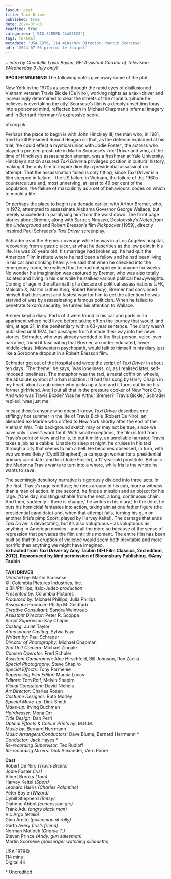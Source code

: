 ```yaml
---
layout: post
title: Taxi Driver
published: true
date: 2024-07-03
readtime: true
categories: ['BIG SCREEN CLASSICS']
tags: [Drama]
metadata: 'USA 1976, 114 mins<br> Director: Martin Scorsese'
pdf: '2024-07-03-pierrot-le-fou.pdf'
---
```


_+ intro by Chantelle Lavel Boyea, BFI Assistant Curator of Television (Wednesday 3 July only)_

**SPOILER WARNING** The following notes give away some of the plot.

New York in the 1970s as seen through the rabid eyes of disillusioned Vietnam veteran Travis Bickle (De Niro), working nights as a taxi-driver and increasingly determined to clear the streets of the moral turpitude he believes is overtaking the city. Scorsese’s film is a deeply unsettling foray into a poisoned mind, reflected both in Michael Chapman’s infernal imagery and in Bernard Herrmann’s expressive score.

bfi.org.uk

Perhaps the place to begin is with John Hinckley III, the man who, in 1981, tried to kill President Ronald Reagan so that, as the defence explained at his trial, ‘he could effect a mystical union with Jodie Foster’, the actress who played a preteen prostitute in Martin Scorsese’s _Taxi Driver_ and who, at the time of Hinckley’s assassination attempt, was a freshman at Yale University. Hinckley’s action assured _Taxi Driver_ a privileged position in cultural history, making it the only film to inspire directly a presidential assassination attempt. That the assassination failed is only fitting, since _Taxi Driver_ is a film steeped in failure – the US failure in Vietnam, the failure of the 1960s counterculture and, most unnerving, at least to 49 per cent of the population, the failure of masculinity as a set of behavioural codes on which to mould a life.

Or perhaps the place to begin is a decade earlier, with Arthur Bremer, who, in 1972, attempted to assassinate Alabama Governor George Wallace, but merely succeeded in paralysing him from the waist down. The front page stories about Bremer, along with Sartre’s _Nausea_, Dostoevsky’s _Notes from the Underground_ and Robert Bresson’s film _Pickpocket_ (1959), directly inspired Paul Schrader’s _Taxi Driver_ screenplay.

Schrader read the Bremer coverage while he was in a Los Angeles hospital, recovering from a gastric ulcer, at what he describes as the low point in his life. He was 26 years old, his marriage had broken up, he had quit the American Film Institute where he had been a fellow and he had been living in his car and drinking heavily. He said that when he checked into the emergency room, he realised that he had not spoken to anyone for weeks. No wonder his imagination was captured by Bremer, who was also totally isolated and living in his car while he stalked various political heavyweights. Coming of age in the aftermath of a decade of political assassinations (JFK, Malcolm X, Martin Luther King, Robert Kennedy), Bremer had convinced himself that the surest and fastest way for him to get the attention he was starved of was by assassinating a famous politician. When he failed to penetrate Nixon’s security, he turned his attention to Wallace.

Bremer kept a diary. Parts of it were found in his car and parts in an apartment where he’d lived before taking off on the journey that would land him, at age 21, in the penitentiary with a 63-year sentence. The diary wasn’t published until 1974, but passages from it made their way into the news stories. Schrader, who was already wedded to the first-person, voice-over narrative, found it fascinating that Bremer, an under-educated, lower middle-class, Midwestern psychopath, would talk to himself in his diary just like a Sorbonne dropout in a Robert Bresson film.

Schrader got out of the hospital and wrote the script of _Taxi Driver_ in about ten days. ‘The theme,’ he says, ‘was loneliness, or, as I realised later, self-imposed loneliness. The metaphor was the taxi, a metal coffin on wheels, the absolute symbol of urban isolation. I’d had this song by Harry Chapin in my head, about a cab driver who picks up a fare and it turns out to be his former girlfriend. And I put all that in the pressure cooker of New York City.’ And who was Travis Bickle? Was he Arthur Bremer? ‘Travis Bickle,’ Schrader replied, ‘was just me.’

In case there’s anyone who doesn’t know, _Taxi Driver_ describes one stiflingly hot summer in the life of Travis Bickle (Robert De Niro), an alienated ex-Marine who drifted to New York shortly after the end of the Vietnam War. This background sketch may or may not be true, since we have only Travis’s word for it. With small exceptions, the film is told from Travis’s point of view and he is, to put it mildly, an unreliable narrator. Travis takes a job as a cabbie. Unable to sleep at night, he cruises in his taxi through a city that seems to him a hell. He becomes obsessed, in turn, with two women: Betsy (Cybill Shepherd), a campaign worker for a presidential primary candidate, and Iris (Jodie Foster), a 12 year-old prostitute. Betsy is the Madonna Travis wants to turn into a whore, while Iris is the whore he wants to save.

The seemingly desultory narrative is rigorously divided into three acts. In the first, Travis’s rage is diffuse; he rides around in his cab, more a witness than a man of action. In the second, he finds a mission and an object for his rage. (‘One day, indistinguishable from the next, a long, continuous chain. And then, suddenly – there is change,’ he writes in his diary.) In the third, he puts his homicidal fantasies into action, taking aim at one father figure (the presidential candidate) and, when that attempt fails, turning his gun on another (Iris’s pimp Sport, played by Harvey Keitel). The carnage that ends _Taxi Driver_ is devastating, but it’s also voluptuous – as voluptuous as anything in American movies – and all the more so because of the sense of repression that pervades the film until this moment. The entire film has been built so that this eruption of violence would seem both inevitable and more horrific than anything we might have imagined.  
**Extracted from _Taxi Driver_ by Amy Taubin (BFI Film Classics, 2nd edition, 2012). Reproduced by kind permission of Bloomsbury Publishing. ©Amy Taubin**  
<br>
**TAXI DRIVER**  
_Directed by:_ Martin Scorsese  
©: Columbia Pictures Industries, Inc.  
_a_ Bill/Phillips, Italo-Judeo _production_  
_Presented by:_ Columbia Pictures  
_Produced by:_ Michael Phillips, Julia Phillips  
_Associate Producer:_ Phillip M. Goldfarb  
_Creative Consultant:_ Sandra Weintraub  
_Assistant Director:_ Peter R. Scoppa  
_Script Supervisor:_ Kay Chapin  
_Casting:_ Juliet Taylor  
_Atmosphere Casting:_ Sylvia Faye  
_Written by:_ Paul Schrader  
_Director of Photography:_ Michael Chapman  
_2nd Unit Camera:_ Michael Zingale  
_Camera Operator:_ Fred Schuler  
_Assistant Cameramen:_ Alec Hirschfeld, Bill Johnson, Ron Zarilla  
_Special Photography:_ Steve Shapiro  
_Special Effects:_ Tony Parmelee  
_Supervising Film Editor:_ Marcia Lucas  
_Editors:_ Tom Rolf, Melvin Shapiro  
_Visual Consultant:_ David Nichols  
_Art Director:_ Charles Rosen  
_Costume Designer:_ Ruth Morley  
_Special Make-up:_ Dick Smith  
_Make-up:_ Irving Buchman  
_Hairdresser:_ Mona Orr  
_Title Design:_ Dan Perri  
_Optical Effects & Colour Prints by:_ M.G.M.  
_Music by:_ Bernard Herrmann  
_Music Arrangers/Conductors:_ Dave Blume, Bernard Herrmann *  
_Conductor:_ Jack Hayes *  
_Re-recording Supervisor:_ Tex Rudloff  
_Re-recording Mixers:_ Dick Alexander, Vern Poore  

**Cast**  
Robert De Niro _(Travis Bickle)_  
Jodie Foster _(Iris)_  
Albert Brooks _(Tom)_  
Harvey Keitel _(Sport)_  
Leonard Harris _(Charles Palantine)_  
Peter Boyle _(Wizard)_  
Cybill Shepherd _(Betsy)_  
Diahnne Abbot _(concession girl)_  
Frank Adu _(angry black man)_  
Vic Argo _(Melio)_  
Gino Ardito _(policeman at rally)_  
Garth Avery _(Iris’s friend)_  
Norman Matlock _(Charlie T.)_  
Steven Prince _(Andy, gun salesman)_  
Martin Scorsese _(passenger watching silhouette)_  

USA 1976©  
114 mins  
Digital 4K  

\* Uncredited
<!--stackedit_data:
eyJoaXN0b3J5IjpbMTk3OTkxNjEwOSwxMjUwMDMyNTAxXX0=
-->